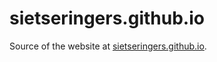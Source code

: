 # sietseringers.github.io

Source of the website at [sietseringers.github.io](https://sietseringers.github.io).